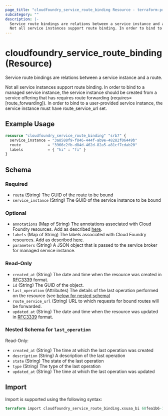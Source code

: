 ```yaml
---
page_title: "cloudfoundry_service_route_binding Resource - terraform-provider-cloudfoundry"
subcategory: ""
description: |-
  Service route bindings are relations between a service instance and a route.
  Not all service instances support route binding. In order to bind to a managed service instance, the service instance should be created from a service offering that has requires route forwarding (requires=[route_forwarding]). In order to bind to a user-provided service instance, the service instance must have route_service_url set.
---
```


# cloudfoundry_service_route_binding (Resource)

Service route bindings are relations between a service instance and a route.

Not all service instances support route binding. In order to bind to a managed service instance, the service instance should be created from a service offering that has requires route forwarding (requires=[route_forwarding]). In order to bind to a user-provided service instance, the service instance must have route_service_url set.

## Example Usage

```terraform
resource "cloudfoundry_service_route_binding" "srb7" {
  service_instance = "3a8588f9-f846-444f-ab9e-48282f06449b"
  route            = "3966c2fb-d84d-462d-82a5-a81cf7cdab20"
  labels           = { "hi" : "fi" }
}
```

<!-- schema generated by tfplugindocs -->
## Schema

### Required

- `route` (String) The GUID of the route to be bound
- `service_instance` (String) The GUID of the service instance to be bound

### Optional

- `annotations` (Map of String) The annotations associated with Cloud Foundry resources. Add as described [here](https://docs.cloudfoundry.org/adminguide/metadata.html#-view-metadata-for-an-object).
- `labels` (Map of String) The labels associated with Cloud Foundry resources. Add as described [here](https://docs.cloudfoundry.org/adminguide/metadata.html#-view-metadata-for-an-object).
- `parameters` (String) A JSON object that is passed to the service broker for managed service instance.

### Read-Only

- `created_at` (String) The date and time when the resource was created in [RFC3339](https://www.ietf.org/rfc/rfc3339.txt) format.
- `id` (String) The GUID of the object.
- `last_operation` (Attributes) The details of the last operation performed on the resource (see [below for nested schema](#nestedatt--last_operation))
- `route_service_url` (String) URL to which requests for bound routes will be forwarded.
- `updated_at` (String) The date and time when the resource was updated in [RFC3339](https://www.ietf.org/rfc/rfc3339.txt) format.

<a id="nestedatt--last_operation"></a>
### Nested Schema for `last_operation`

Read-Only:

- `created_at` (String) The time at which the last operation was created
- `description` (String) A description of the last operation
- `state` (String) The state of the last operation
- `type` (String) The type of the last operation
- `updated_at` (String) The time at which the last operation was updated

## Import

Import is supported using the following syntax:

```terraform
terraform import cloudfoundry_service_route_binding.xsuaa_bi 68fea1b6-11b9-4737-ad79-74e49832533f
```